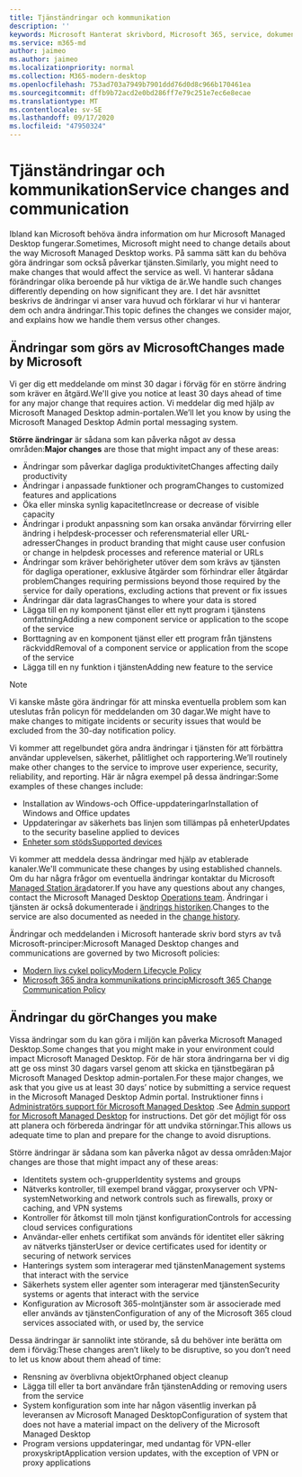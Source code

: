 ```yaml
---
title: Tjänständringar och kommunikation
description: ''
keywords: Microsoft Hanterat skrivbord, Microsoft 365, service, dokumentation
ms.service: m365-md
author: jaimeo
ms.author: jaimeo
ms.localizationpriority: normal
ms.collection: M365-modern-desktop
ms.openlocfilehash: 753ad703a7949b7901ddd76d0d8c966b170461ea
ms.sourcegitcommit: dffb9b72acd2e0bd286ff7e79c251e7ec6e8ecae
ms.translationtype: MT
ms.contentlocale: sv-SE
ms.lasthandoff: 09/17/2020
ms.locfileid: "47950324"
---
```

# <a name="service-changes-and-communication"></a><span data-ttu-id="70d82-103">Tjänständringar och kommunikation</span><span class="sxs-lookup"><span data-stu-id="70d82-103">Service changes and communication</span></span>

<span data-ttu-id="70d82-104">Ibland kan Microsoft behöva ändra information om hur Microsoft Managed Desktop fungerar.</span><span class="sxs-lookup"><span data-stu-id="70d82-104">Sometimes, Microsoft might need to change details about the way Microsoft Managed Desktop works.</span></span> <span data-ttu-id="70d82-105">På samma sätt kan du behöva göra ändringar som också påverkar tjänsten.</span><span class="sxs-lookup"><span data-stu-id="70d82-105">Similarly, you might need to make changes that would affect the service as well.</span></span> <span data-ttu-id="70d82-106">Vi hanterar sådana förändringar olika beroende på hur viktiga de är.</span><span class="sxs-lookup"><span data-stu-id="70d82-106">We handle such changes differently depending on how significant they are.</span></span> <span data-ttu-id="70d82-107">I det här avsnittet beskrivs de ändringar vi anser vara huvud och förklarar vi hur vi hanterar dem och andra ändringar.</span><span class="sxs-lookup"><span data-stu-id="70d82-107">This topic defines the changes we consider major, and explains how we handle them versus other changes.</span></span>



## <a name="changes-made-by-microsoft"></a><span data-ttu-id="70d82-108">Ändringar som görs av Microsoft</span><span class="sxs-lookup"><span data-stu-id="70d82-108">Changes made by Microsoft</span></span>

<span data-ttu-id="70d82-109">Vi ger dig ett meddelande om minst 30 dagar i förväg för en större ändring som kräver en åtgärd.</span><span class="sxs-lookup"><span data-stu-id="70d82-109">We'll give you notice at least 30 days ahead of time for any major change that requires action.</span></span> <span data-ttu-id="70d82-110">Vi meddelar dig med hjälp av Microsoft Managed Desktop admin-portalen.</span><span class="sxs-lookup"><span data-stu-id="70d82-110">We’ll let you know by using the Microsoft Managed Desktop Admin portal messaging system.</span></span>

<span data-ttu-id="70d82-111">**Större ändringar** är sådana som kan påverka något av dessa områden:</span><span class="sxs-lookup"><span data-stu-id="70d82-111">**Major changes** are those that might impact any of these areas:</span></span>
- <span data-ttu-id="70d82-112">Ändringar som påverkar dagliga produktivitet</span><span class="sxs-lookup"><span data-stu-id="70d82-112">Changes affecting daily productivity</span></span>
- <span data-ttu-id="70d82-113">Ändringar i anpassade funktioner och program</span><span class="sxs-lookup"><span data-stu-id="70d82-113">Changes to customized features and applications</span></span>
- <span data-ttu-id="70d82-114">Öka eller minska synlig kapacitet</span><span class="sxs-lookup"><span data-stu-id="70d82-114">Increase or decrease of visible capacity</span></span>
- <span data-ttu-id="70d82-115">Ändringar i produkt anpassning som kan orsaka användar förvirring eller ändring i helpdesk-processer och referensmaterial eller URL-adresser</span><span class="sxs-lookup"><span data-stu-id="70d82-115">Changes in product branding that might cause user confusion or change in helpdesk processes and reference material or URLs</span></span>
- <span data-ttu-id="70d82-116">Ändringar som kräver behörigheter utöver dem som krävs av tjänsten för dagliga operationer, exklusive åtgärder som förhindrar eller åtgärdar problem</span><span class="sxs-lookup"><span data-stu-id="70d82-116">Changes requiring permissions beyond those required by the service for daily operations, excluding actions that prevent or fix issues</span></span>
- <span data-ttu-id="70d82-117">Ändringar där data lagras</span><span class="sxs-lookup"><span data-stu-id="70d82-117">Changes to where your data is stored</span></span>
- <span data-ttu-id="70d82-118">Lägga till en ny komponent tjänst eller ett nytt program i tjänstens omfattning</span><span class="sxs-lookup"><span data-stu-id="70d82-118">Adding a new component service or application to the scope of the service</span></span>
- <span data-ttu-id="70d82-119">Borttagning av en komponent tjänst eller ett program från tjänstens räckvidd</span><span class="sxs-lookup"><span data-stu-id="70d82-119">Removal of a component service or application from the scope of the service</span></span>
- <span data-ttu-id="70d82-120">Lägga till en ny funktion i tjänsten</span><span class="sxs-lookup"><span data-stu-id="70d82-120">Adding new feature to the service</span></span>

> [!NOTE]
> <span data-ttu-id="70d82-121">Vi kanske måste göra ändringar för att minska eventuella problem som kan uteslutas från policyn för meddelanden om 30 dagar.</span><span class="sxs-lookup"><span data-stu-id="70d82-121">We might have to make changes to mitigate incidents or security issues that would be excluded from the 30-day notification policy.</span></span>

<span data-ttu-id="70d82-122">Vi kommer att regelbundet göra andra ändringar i tjänsten för att förbättra användar upplevelsen, säkerhet, pålitlighet och rapportering.</span><span class="sxs-lookup"><span data-stu-id="70d82-122">We’ll routinely make other changes to the service to improve user experience, security, reliability, and reporting.</span></span> <span data-ttu-id="70d82-123">Här är några exempel på dessa ändringar:</span><span class="sxs-lookup"><span data-stu-id="70d82-123">Some examples of these changes include:</span></span>

- <span data-ttu-id="70d82-124">Installation av Windows-och Office-uppdateringar</span><span class="sxs-lookup"><span data-stu-id="70d82-124">Installation of Windows and Office updates</span></span>
- <span data-ttu-id="70d82-125">Uppdateringar av säkerhets bas linjen som tillämpas på enheter</span><span class="sxs-lookup"><span data-stu-id="70d82-125">Updates to the security baseline applied to devices</span></span>
- [<span data-ttu-id="70d82-126">Enheter som stöds</span><span class="sxs-lookup"><span data-stu-id="70d82-126">Supported devices</span></span>](device-list.md)

<span data-ttu-id="70d82-127">Vi kommer att meddela dessa ändringar med hjälp av etablerade kanaler.</span><span class="sxs-lookup"><span data-stu-id="70d82-127">We'll communicate these changes by using established channels.</span></span> <span data-ttu-id="70d82-128">Om du har några frågor om eventuella ändringar kontaktar du Microsoft [Managed Station ära](../working-with-managed-desktop/admin-support.md)datorer.</span><span class="sxs-lookup"><span data-stu-id="70d82-128">If you have any questions about any changes, contact the Microsoft Managed Desktop [Operations team](../working-with-managed-desktop/admin-support.md).</span></span> <span data-ttu-id="70d82-129">Ändringar i tjänsten är också dokumenterade i [ändrings historiken](../change-history-managed-desktop.md).</span><span class="sxs-lookup"><span data-stu-id="70d82-129">Changes to the service are also documented as needed in the [change history](../change-history-managed-desktop.md).</span></span>

<span data-ttu-id="70d82-130">Ändringar och meddelanden i Microsoft hanterade skriv bord styrs av två Microsoft-principer:</span><span class="sxs-lookup"><span data-stu-id="70d82-130">Microsoft Managed Desktop changes and communications are governed by two Microsoft policies:</span></span>
- [<span data-ttu-id="70d82-131">Modern livs cykel policy</span><span class="sxs-lookup"><span data-stu-id="70d82-131">Modern Lifecycle Policy</span></span>](https://support.microsoft.com/help/30881/modern-lifecycle-policy)
- [<span data-ttu-id="70d82-132">Microsoft 365 ändra kommunikations princip</span><span class="sxs-lookup"><span data-stu-id="70d82-132">Microsoft 365 Change Communication Policy</span></span>](https://docs.microsoft.com/office365/admin/manage/message-center?redirectSourcePath=%252fen-us%252farticle%252fMessage-center-in-Office-365-38FB3333-BFCC-4340-A37B-DEDA509C2093&view=o365-worldwide)

## <a name="changes-you-make"></a><span data-ttu-id="70d82-133">Ändringar du gör</span><span class="sxs-lookup"><span data-stu-id="70d82-133">Changes you make</span></span>

<span data-ttu-id="70d82-134">Vissa ändringar som du kan göra i miljön kan påverka Microsoft Managed Desktop.</span><span class="sxs-lookup"><span data-stu-id="70d82-134">Some changes that you might make in your environment could impact Microsoft Managed Desktop.</span></span> <span data-ttu-id="70d82-135">För de här stora ändringarna ber vi dig att ge oss minst 30 dagars varsel genom att skicka en tjänstbegäran på Microsoft Managed Desktop admin-portalen.</span><span class="sxs-lookup"><span data-stu-id="70d82-135">For these major changes, we ask that you give us at least 30 days’ notice by submitting a service request in the Microsoft Managed Desktop Admin portal.</span></span> <span data-ttu-id="70d82-136">Instruktioner finns i [Administratörs support för Microsoft Managed Desktop](../working-with-managed-desktop/admin-support.md) .</span><span class="sxs-lookup"><span data-stu-id="70d82-136">See [Admin support for Microsoft Managed Desktop](../working-with-managed-desktop/admin-support.md) for instructions.</span></span> <span data-ttu-id="70d82-137">Det gör det möjligt för oss att planera och förbereda ändringar för att undvika störningar.</span><span class="sxs-lookup"><span data-stu-id="70d82-137">This allows us adequate time to plan and prepare for the change to avoid disruptions.</span></span>

<span data-ttu-id="70d82-138">Större ändringar är sådana som kan påverka något av dessa områden:</span><span class="sxs-lookup"><span data-stu-id="70d82-138">Major changes are those that might impact any of these areas:</span></span>

- <span data-ttu-id="70d82-139">Identitets system och-grupper</span><span class="sxs-lookup"><span data-stu-id="70d82-139">Identity systems and groups</span></span>
- <span data-ttu-id="70d82-140">Nätverks kontroller, till exempel brand väggar, proxyserver och VPN-system</span><span class="sxs-lookup"><span data-stu-id="70d82-140">Networking and network controls such as firewalls, proxy or caching, and VPN systems</span></span>
- <span data-ttu-id="70d82-141">Kontroller för åtkomst till moln tjänst konfiguration</span><span class="sxs-lookup"><span data-stu-id="70d82-141">Controls for accessing cloud services configurations</span></span>
- <span data-ttu-id="70d82-142">Användar-eller enhets certifikat som används för identitet eller säkring av nätverks tjänster</span><span class="sxs-lookup"><span data-stu-id="70d82-142">User or device certificates used for identity or securing of network services</span></span>
- <span data-ttu-id="70d82-143">Hanterings system som interagerar med tjänsten</span><span class="sxs-lookup"><span data-stu-id="70d82-143">Management systems that interact with the service</span></span>
- <span data-ttu-id="70d82-144">Säkerhets system eller agenter som interagerar med tjänsten</span><span class="sxs-lookup"><span data-stu-id="70d82-144">Security systems or agents that interact with the service</span></span>
- <span data-ttu-id="70d82-145">Konfiguration av Microsoft 365-molntjänster som är associerade med eller används av tjänsten</span><span class="sxs-lookup"><span data-stu-id="70d82-145">Configuration of any of the Microsoft 365 cloud services associated with, or used by, the service</span></span>

<span data-ttu-id="70d82-146">Dessa ändringar är sannolikt inte störande, så du behöver inte berätta om dem i förväg:</span><span class="sxs-lookup"><span data-stu-id="70d82-146">These changes aren’t likely to be disruptive, so you don’t need to let us know about them ahead of time:</span></span>

- <span data-ttu-id="70d82-147">Rensning av överblivna objekt</span><span class="sxs-lookup"><span data-stu-id="70d82-147">Orphaned object cleanup</span></span>
- <span data-ttu-id="70d82-148">Lägga till eller ta bort användare från tjänsten</span><span class="sxs-lookup"><span data-stu-id="70d82-148">Adding or removing users from the service</span></span>
- <span data-ttu-id="70d82-149">System konfiguration som inte har någon väsentlig inverkan på leveransen av Microsoft Managed Desktop</span><span class="sxs-lookup"><span data-stu-id="70d82-149">Configuration of system that does not have a material impact on the delivery of the Microsoft Managed Desktop</span></span>
- <span data-ttu-id="70d82-150">Program versions uppdateringar, med undantag för VPN-eller proxyskript</span><span class="sxs-lookup"><span data-stu-id="70d82-150">Application version updates, with the exception of VPN or proxy applications</span></span>


